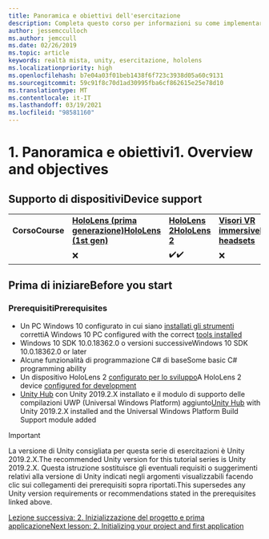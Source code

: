 ```yaml
---
title: Panoramica e obiettivi dell'esercitazione
description: Completa questo corso per informazioni su come implementare il riconoscimento volto di Azure in un'applicazione di realtà mista.
author: jessemcculloch
ms.author: jemccull
ms.date: 02/26/2019
ms.topic: article
keywords: realtà mista, unity, esercitazione, hololens
ms.localizationpriority: high
ms.openlocfilehash: b7e04a03f01beb1438f6f723c3938d05a60c9131
ms.sourcegitcommit: 59c91f8c70d1ad30995fba6cf862615e25e78d10
ms.translationtype: MT
ms.contentlocale: it-IT
ms.lasthandoff: 03/19/2021
ms.locfileid: "98581160"
---
```

# <a name="1-overview-and-objectives"></a><span data-ttu-id="aee29-104">1. Panoramica e obiettivi</span><span class="sxs-lookup"><span data-stu-id="aee29-104">1. Overview and objectives</span></span>

## <a name="device-support"></a><span data-ttu-id="aee29-105">Supporto di dispositivi</span><span class="sxs-lookup"><span data-stu-id="aee29-105">Device support</span></span>

<table>
    <colgroup>
    <col width="25%" />
    <col width="25%" />
    <col width="25%" />
    <col width="25%" />
    </colgroup>
    <tr>
        <td><span data-ttu-id="aee29-106"><strong>Corso</strong></span><span class="sxs-lookup"><span data-stu-id="aee29-106"><strong>Course</strong></span></span></td>
        <td><span data-ttu-id="aee29-107"><a href="/hololens/hololens1-hardware"><strong>HoloLens (prima generazione)</strong></a></span><span class="sxs-lookup"><span data-stu-id="aee29-107"><a href="/hololens/hololens1-hardware"><strong>HoloLens (1st gen)</strong></a></span></span></td>
        <td><span data-ttu-id="aee29-108"><a href="https://www.microsoft.com//hololens/hardware"><strong>HoloLens 2</strong></a></span><span class="sxs-lookup"><span data-stu-id="aee29-108"><a href="https://www.microsoft.com//hololens/hardware"><strong>HoloLens 2</strong></a></span></span></td>
        <td><span data-ttu-id="aee29-109"><a href="../../../discover/immersive-headset-hardware-details.md"><strong>Visori VR immersive</strong></a></span><span class="sxs-lookup"><span data-stu-id="aee29-109"><a href="../../../discover/immersive-headset-hardware-details.md"><strong>Immersive headsets</strong></a></span></span></td>
    </tr>
     <tr>
        <td></td>
        <td>❌</td>
        <td><span data-ttu-id="aee29-110">✔️</span><span class="sxs-lookup"><span data-stu-id="aee29-110">✔️</span></span></td>
        <td>❌</td>
    </tr>
</table>

## <a name="before-you-start"></a><span data-ttu-id="aee29-111">Prima di iniziare</span><span class="sxs-lookup"><span data-stu-id="aee29-111">Before you start</span></span>

### <a name="prerequisites"></a><span data-ttu-id="aee29-112">Prerequisiti</span><span class="sxs-lookup"><span data-stu-id="aee29-112">Prerequisites</span></span>

* <span data-ttu-id="aee29-113">Un PC Windows 10 configurato in cui siano [installati gli strumenti](../../install-the-tools.md) corretti</span><span class="sxs-lookup"><span data-stu-id="aee29-113">A Windows 10 PC configured with the correct [tools installed](../../install-the-tools.md)</span></span>
* <span data-ttu-id="aee29-114">Windows 10 SDK 10.0.18362.0 o versioni successive</span><span class="sxs-lookup"><span data-stu-id="aee29-114">Windows 10 SDK 10.0.18362.0 or later</span></span>
* <span data-ttu-id="aee29-115">Alcune funzionalità di programmazione C# di base</span><span class="sxs-lookup"><span data-stu-id="aee29-115">Some basic C# programming ability</span></span>
* <span data-ttu-id="aee29-116">Un dispositivo HoloLens 2 [configurato per lo sviluppo](../../platform-capabilities-and-apis/using-visual-studio.md#enabling-developer-mode)</span><span class="sxs-lookup"><span data-stu-id="aee29-116">A HoloLens 2 device [configured for development](../../platform-capabilities-and-apis/using-visual-studio.md#enabling-developer-mode)</span></span>
* <span data-ttu-id="aee29-117"><a href="https://docs.unity3d.com/Manual/GettingStartedInstallingHub.html" target="_blank">Unity Hub</a> con Unity 2019.2.X installato e il modulo di supporto delle compilazioni UWP (Universal Windows Platform) aggiunto</span><span class="sxs-lookup"><span data-stu-id="aee29-117"><a href="https://docs.unity3d.com/Manual/GettingStartedInstallingHub.html" target="_blank">Unity Hub</a> with Unity 2019.2.X installed and the Universal Windows Platform Build Support module added</span></span>

> [!IMPORTANT]
> <span data-ttu-id="aee29-118">La versione di Unity consigliata per questa serie di esercitazioni è Unity 2019.2.X.</span><span class="sxs-lookup"><span data-stu-id="aee29-118">The recommended Unity version for this tutorial series is Unity 2019.2.X.</span></span> <span data-ttu-id="aee29-119">Questa istruzione sostituisce gli eventuali requisiti o suggerimenti relativi alla versione di Unity indicati negli argomenti visualizzabili facendo clic sui collegamenti dei prerequisiti sopra riportati.</span><span class="sxs-lookup"><span data-stu-id="aee29-119">This supersedes any Unity version requirements or recommendations stated in the prerequisites linked above.</span></span>

[<span data-ttu-id="aee29-120">Lezione successiva: 2. Inizializzazione del progetto e prima applicazione</span><span class="sxs-lookup"><span data-stu-id="aee29-120">Next lesson: 2. Initializing your project and first application</span></span>](./mr-learning-base-02.md)